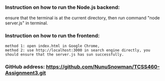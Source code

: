 ### Instruction on how to run the Node.js backend: 
ensure that the terminal is at the current directory, then run command "node server.js" in terminal.

### Instruction on how to run the frontend: 
	method 1: open index.html in Google Chrome, 
	method 2: use http://localhost:3000 in search engine directly, you should ensure that the server.js has sun successfully.

### GitHub address: https://github.com/NunuSnowman/TCSS460-Assignment3.git